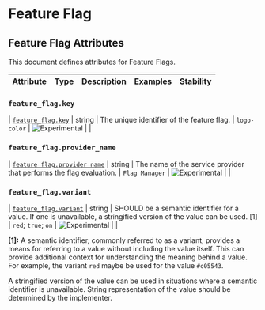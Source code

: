 <!--- Hugo front matter used to generate the website version of this page:
--->

<!-- NOTE: THIS FILE IS AUTOGENERATED. DO NOT EDIT BY HAND. -->
<!-- see templates/registry/markdown/attribute_namespace.md.j2 -->

# Feature Flag

## Feature Flag Attributes

This document defines attributes for Feature Flags.

| Attribute | Type | Description | Examples | Stability |
| --------- | ---- | ----------- | -------- | --------- |

### `feature_flag.key`

<a id="`feature_flag.key`"></a>

| [`feature_flag.key`](#`feature_flag.key`) | string | The unique identifier of the feature flag. | `logo-color` | ![Experimental](https://img.shields.io/badge/-experimental-blue) | |

### `feature_flag.provider_name`

<a id="`feature_flag.provider_name`"></a>

| [`feature_flag.provider_name`](#`feature_flag.provider_name`) | string | The name of the service provider that performs the flag evaluation. | `Flag Manager` | ![Experimental](https://img.shields.io/badge/-experimental-blue) | |

### `feature_flag.variant`

<a id="`feature_flag.variant`"></a>

| [`feature_flag.variant`](#`feature_flag.variant`) | string | SHOULD be a semantic identifier for a value. If one is unavailable, a stringified version of the value can be used. [1] | `red`; `true`; `on` | ![Experimental](https://img.shields.io/badge/-experimental-blue) | |

**[1]:** A semantic identifier, commonly referred to as a variant, provides a means
for referring to a value without including the value itself. This can
provide additional context for understanding the meaning behind a value.
For example, the variant `red` maybe be used for the value `#c05543`.

A stringified version of the value can be used in situations where a
semantic identifier is unavailable. String representation of the value
should be determined by the implementer.
